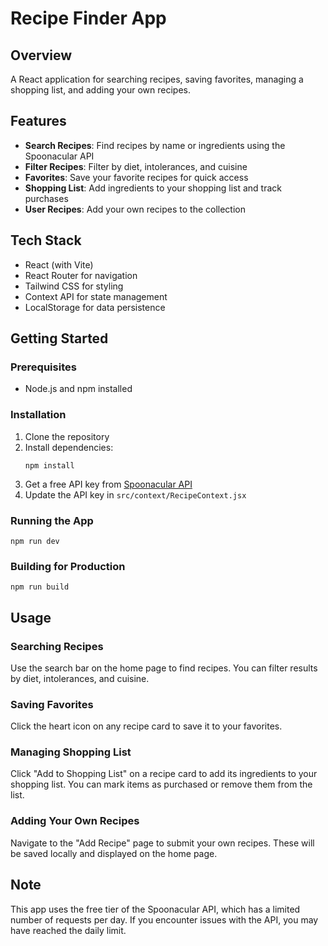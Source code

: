 # Recipe Finder App

## Overview
A React application for searching recipes, saving favorites, managing a shopping list, and adding your own recipes.

## Features
- **Search Recipes**: Find recipes by name or ingredients using the Spoonacular API
- **Filter Recipes**: Filter by diet, intolerances, and cuisine
- **Favorites**: Save your favorite recipes for quick access
- **Shopping List**: Add ingredients to your shopping list and track purchases
- **User Recipes**: Add your own recipes to the collection

## Tech Stack
- React (with Vite)
- React Router for navigation
- Tailwind CSS for styling
- Context API for state management
- LocalStorage for data persistence

## Getting Started

### Prerequisites
- Node.js and npm installed

### Installation
1. Clone the repository
2. Install dependencies:
   ```
   npm install
   ```
3. Get a free API key from [Spoonacular API](https://spoonacular.com/food-api)
4. Update the API key in `src/context/RecipeContext.jsx`

### Running the App
```
npm run dev
```

### Building for Production
```
npm run build
```

## Usage

### Searching Recipes
Use the search bar on the home page to find recipes. You can filter results by diet, intolerances, and cuisine.

### Saving Favorites
Click the heart icon on any recipe card to save it to your favorites.

### Managing Shopping List
Click "Add to Shopping List" on a recipe card to add its ingredients to your shopping list. You can mark items as purchased or remove them from the list.

### Adding Your Own Recipes
Navigate to the "Add Recipe" page to submit your own recipes. These will be saved locally and displayed on the home page.

## Note
This app uses the free tier of the Spoonacular API, which has a limited number of requests per day. If you encounter issues with the API, you may have reached the daily limit.